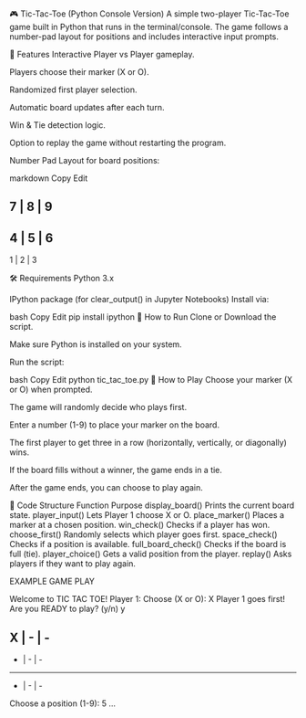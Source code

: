 🎮 Tic-Tac-Toe (Python Console Version)
A simple two-player Tic-Tac-Toe game built in Python that runs in the terminal/console.
The game follows a number-pad layout for positions and includes interactive input prompts.

📌 Features
Interactive Player vs Player gameplay.

Players choose their marker (X or O).

Randomized first player selection.

Automatic board updates after each turn.

Win & Tie detection logic.

Option to replay the game without restarting the program.

Number Pad Layout for board positions:

markdown
Copy
Edit

 7 | 8 | 9
-----------
 4 | 5 | 6
-----------
 1 | 2 | 3

🛠️ Requirements
Python 3.x

IPython package (for clear_output() in Jupyter Notebooks)
Install via:

bash
Copy
Edit
pip install ipython
🚀 How to Run
Clone or Download the script.

Make sure Python is installed on your system.

Run the script:

bash
Copy
Edit
python tic_tac_toe.py
🎯 How to Play
Choose your marker (X or O) when prompted.

The game will randomly decide who plays first.

Enter a number (1-9) to place your marker on the board.

The first player to get three in a row (horizontally, vertically, or diagonally) wins.

If the board fills without a winner, the game ends in a tie.

After the game ends, you can choose to play again.

📂 Code Structure
Function	Purpose
display_board()	Prints the current board state.
player_input()	Lets Player 1 choose X or O.
place_marker()	Places a marker at a chosen position.
win_check()	Checks if a player has won.
choose_first()	Randomly selects which player goes first.
space_check()	Checks if a position is available.
full_board_check()	Checks if the board is full (tie).
player_choice()	Gets a valid position from the player.
replay()	Asks players if they want to play again.


EXAMPLE  GAME PLAY 


Welcome to TIC TAC TOE!
Player 1: Choose (X or O): X
Player 1 goes first!
Are you READY to play? (y/n) y

 X | - | -
-----------
 - | - | -
-----------
 - | - | -

Choose a position (1-9): 5
...
